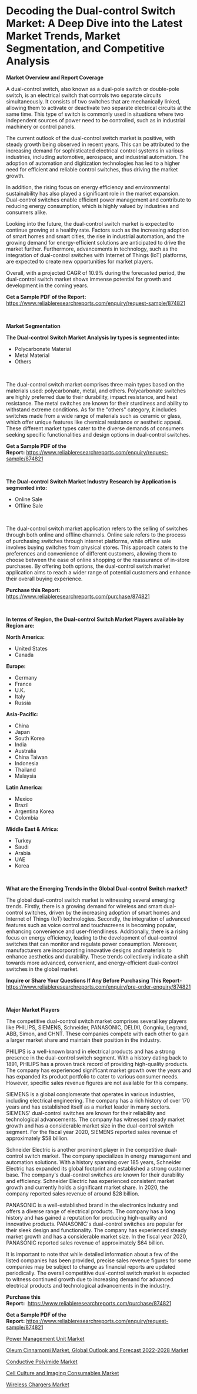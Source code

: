 <p><h1>Decoding the Dual-control Switch Market: A Deep Dive into the Latest Market Trends, Market Segmentation, and Competitive Analysis</h1></p><p><strong>Market Overview and Report Coverage</strong></p>
<p><p>A dual-control switch, also known as a dual-pole switch or double-pole switch, is an electrical switch that controls two separate circuits simultaneously. It consists of two switches that are mechanically linked, allowing them to activate or deactivate two separate electrical circuits at the same time. This type of switch is commonly used in situations where two independent sources of power need to be controlled, such as in industrial machinery or control panels.</p><p>The current outlook of the dual-control switch market is positive, with steady growth being observed in recent years. This can be attributed to the increasing demand for sophisticated electrical control systems in various industries, including automotive, aerospace, and industrial automation. The adoption of automation and digitization technologies has led to a higher need for efficient and reliable control switches, thus driving the market growth.</p><p>In addition, the rising focus on energy efficiency and environmental sustainability has also played a significant role in the market expansion. Dual-control switches enable efficient power management and contribute to reducing energy consumption, which is highly valued by industries and consumers alike.</p><p>Looking into the future, the dual-control switch market is expected to continue growing at a healthy rate. Factors such as the increasing adoption of smart homes and smart cities, the rise in industrial automation, and the growing demand for energy-efficient solutions are anticipated to drive the market further. Furthermore, advancements in technology, such as the integration of dual-control switches with Internet of Things (IoT) platforms, are expected to create new opportunities for market players.</p><p>Overall, with a projected CAGR of 10.9% during the forecasted period, the dual-control switch market shows immense potential for growth and development in the coming years.</p></p>
<p><strong>Get a Sample PDF of the Report:</strong> <a href="https://www.reliableresearchreports.com/enquiry/request-sample/874821">https://www.reliableresearchreports.com/enquiry/request-sample/874821</a></p>
<p>&nbsp;</p>
<p><strong>Market Segmentation</strong></p>
<p><strong>The Dual-control Switch Market Analysis by types is segmented into:</strong></p>
<p><ul><li>Polycarbonate Material</li><li>Metal Material</li><li>Others</li></ul></p>
<p>&nbsp;</p>
<p><p>The dual-control switch market comprises three main types based on the materials used: polycarbonate, metal, and others. Polycarbonate switches are highly preferred due to their durability, impact resistance, and heat resistance. The metal switches are known for their sturdiness and ability to withstand extreme conditions. As for the "others" category, it includes switches made from a wide range of materials such as ceramic or glass, which offer unique features like chemical resistance or aesthetic appeal. These different market types cater to the diverse demands of consumers seeking specific functionalities and design options in dual-control switches.</p></p>
<p><strong>Get a Sample PDF of the Report:</strong>&nbsp;<a href="https://www.reliableresearchreports.com/enquiry/request-sample/874821">https://www.reliableresearchreports.com/enquiry/request-sample/874821</a></p>
<p>&nbsp;</p>
<p><strong>The Dual-control Switch Market Industry Research by Application is segmented into:</strong></p>
<p><ul><li>Online Sale</li><li>Offline Sale</li></ul></p>
<p>&nbsp;</p>
<p><p>The dual-control switch market application refers to the selling of switches through both online and offline channels. Online sale refers to the process of purchasing switches through internet platforms, while offline sale involves buying switches from physical stores. This approach caters to the preferences and convenience of different customers, allowing them to choose between the ease of online shopping or the reassurance of in-store purchases. By offering both options, the dual-control switch market application aims to reach a wider range of potential customers and enhance their overall buying experience.</p></p>
<p><strong>Purchase this Report:</strong>&nbsp; <a href="https://www.reliableresearchreports.com/purchase/874821">https://www.reliableresearchreports.com/purchase/874821</a></p>
<p>&nbsp;</p>
<p><strong>In terms of Region, the Dual-control Switch Market Players available by Region are:</strong></p>
<p>
    <p> <strong> North America: </strong>
        <ul>
            <li>United States</li>
            <li>Canada</li>
        </ul>
        </p> 
    <p> <strong> Europe: </strong>
        <ul>
            <li>Germany</li>
            <li>France</li>
            <li>U.K.</li>
            <li>Italy</li>
            <li>Russia</li>
        </ul>
        </p> 
    <p> <strong> Asia-Pacific: </strong>
        <ul>
            <li>China</li>
            <li>Japan</li>
            <li>South Korea</li>
            <li>India</li>
            <li>Australia</li>
            <li>China Taiwan</li>
            <li>Indonesia</li>
            <li>Thailand</li>
            <li>Malaysia</li>
        </ul>
        </p> 
    <p> <strong> Latin America: </strong>
        <ul>
            <li>Mexico</li>
            <li>Brazil</li>
            <li>Argentina Korea</li>
            <li>Colombia</li>
        </ul>
        </p> 
    <p> <strong> Middle East & Africa: </strong>
        <ul>
            <li>Turkey</li>
            <li>Saudi</li>
            <li>Arabia</li>
            <li>UAE</li>
            <li>Korea</li>
        </ul>
    </p>
    </p>
<p>&nbsp;</p>
<p><strong>What are the Emerging Trends in the Global Dual-control Switch market?</strong></p>
<p><p>The global dual-control switch market is witnessing several emerging trends. Firstly, there is a growing demand for wireless and smart dual-control switches, driven by the increasing adoption of smart homes and Internet of Things (IoT) technologies. Secondly, the integration of advanced features such as voice control and touchscreens is becoming popular, enhancing convenience and user-friendliness. Additionally, there is a rising focus on energy efficiency, leading to the development of dual-control switches that can monitor and regulate power consumption. Moreover, manufacturers are incorporating innovative designs and materials to enhance aesthetics and durability. These trends collectively indicate a shift towards more advanced, convenient, and energy-efficient dual-control switches in the global market.</p></p>
<p><strong>Inquire or Share Your Questions If Any Before Purchasing This Report</strong>- <a href="https://www.reliableresearchreports.com/enquiry/pre-order-enquiry/874821">https://www.reliableresearchreports.com/enquiry/pre-order-enquiry/874821</a></p>
<p>&nbsp;</p>
<p><strong>Major Market Players</strong></p>
<p><p>The competitive dual-control switch market comprises several key players like PHILIPS, SIEMENS, Schneider, PANASONIC, DELIXI, Gongniu, Legrand, ABB, Simon, and CHNT. These companies compete with each other to gain a larger market share and maintain their position in the industry.</p><p>PHILIPS is a well-known brand in electrical products and has a strong presence in the dual-control switch segment. With a history dating back to 1891, PHILIPS has a proven track record of providing high-quality products. The company has experienced significant market growth over the years and has expanded its product portfolio to cater to various consumer needs. However, specific sales revenue figures are not available for this company.</p><p>SIEMENS is a global conglomerate that operates in various industries, including electrical engineering. The company has a rich history of over 170 years and has established itself as a market leader in many sectors. SIEMENS' dual-control switches are known for their reliability and technological advancements. The company has witnessed steady market growth and has a considerable market size in the dual-control switch segment. For the fiscal year 2020, SIEMENS reported sales revenue of approximately $58 billion.</p><p>Schneider Electric is another prominent player in the competitive dual-control switch market. The company specializes in energy management and automation solutions. With a history spanning over 185 years, Schneider Electric has expanded its global footprint and established a strong customer base. The company's dual-control switches are known for their durability and efficiency. Schneider Electric has experienced consistent market growth and currently holds a significant market share. In 2020, the company reported sales revenue of around $28 billion.</p><p>PANASONIC is a well-established brand in the electronics industry and offers a diverse range of electrical products. The company has a long history and has gained a reputation for producing high-quality and innovative products. PANASONIC's dual-control switches are popular for their sleek design and functionality. The company has experienced steady market growth and has a considerable market size. In the fiscal year 2020, PANASONIC reported sales revenue of approximately $64 billion.</p><p>It is important to note that while detailed information about a few of the listed companies has been provided, precise sales revenue figures for some companies may be subject to change as financial reports are updated periodically. The overall competitive dual-control switch market is expected to witness continued growth due to increasing demand for advanced electrical products and technological advancements in the industry.</p></p>
<p><strong>Purchase this Report:</strong>&nbsp;&nbsp;<a href="https://www.reliableresearchreports.com/purchase/874821">https://www.reliableresearchreports.com/purchase/874821</a></p>
<p></p>
<p><strong>Get a Sample PDF of the Report:</strong>&nbsp;<a href="https://www.reliableresearchreports.com/enquiry/request-sample/874821">https://www.reliableresearchreports.com/enquiry/request-sample/874821</a></p>
<p><p><a href="https://www.reportprime.com/power-management-unit-r2310">Power Management Unit Market</a></p><p><a href="https://issuu.com/reportprime-2/docs/oleum-cinnamomi-market-global-outlook-and-forecast?fr=xKAE9_zU1NQ">Oleum Cinnamomi Market, Global Outlook and Forecast 2022-2028 Market</a></p><p><a href="https://www.linkedin.com/pulse/conductive-polyimide-market-size-share-global-analysis-wq5kf/">Conductive Polyimide Market</a></p><p><a href="https://medium.com/@walterstanley64/cell-culture-and-imaging-consumables-market-size-growth-forecast-2023-2030-e2dbefc9b5c0">Cell Culture and Imaging Consumables Market</a></p><p><a href="https://www.reportprime.com/wireless-chargers-r2312">Wireless Chargers Market</a></p></p>